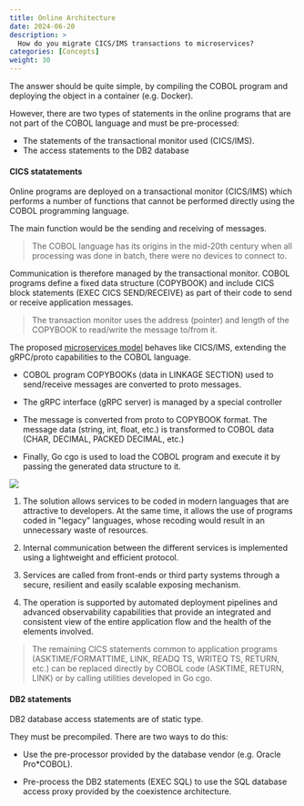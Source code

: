 ```yaml
---
title: Online Architecture
date: 2024-06-20
description: >
  How do you migrate CICS/IMS transactions to microservices?
categories: [Concepts]
weight: 30
---
```


The answer should be quite simple, by compiling the COBOL program and deploying the object in a container (e.g. Docker).

However, there are two types of statements in the online programs that are not part of the COBOL language and must be pre-processed:
* The statements of the transactional monitor used (CICS/IMS).
* The access statements to the DB2 database 


#### CICS statatements

Online programs are deployed on a transactional monitor (CICS/IMS) which performs a number of functions that cannot be performed directly using the COBOL programming language. 

The main function would be the sending and receiving of messages.

> The COBOL language has its origins in the mid-20th century when all processing was done in batch, there were no devices to connect to.

Communication is therefore managed by the transactional monitor. COBOL programs define a fixed data structure (COPYBOOK) and include CICS block statements (EXEC CICS SEND/RECEIVE) as part of their code to send or receive application messages.

> The transaction monitor uses the address (pointer) and length of the COPYBOOK to read/write the message to/from it.


The proposed [microservices model](/docs/4-concepts/hexagonal) behaves like CICS/IMS, extending the gRPC/proto capabilities to the COBOL language.

* COBOL program COPYBOOKs (data in LINKAGE SECTION) used to send/receive messages are converted to proto messages.

* The gRPC interface (gRPC server) is managed by a special controller

* The message is converted from proto to COPYBOOK format. The message data (string, int, float, etc.) is transformed to COBOL data (CHAR, DECIMAL, PACKED DECIMAL, etc.) 

* Finally, Go cgo is used to load the COBOL program and execute it by passing the generated data structure to it. 


![](/img/others/arch-online-v1.0.png)


1. The solution allows services to be coded in modern languages that are attractive to developers. At the same time, it allows the use of programs coded in "legacy" languages, whose recoding would result in an unnecessary waste of resources.

2. Internal communication between the different services is implemented using a lightweight and efficient protocol.

3. Services are called from front-ends or third party systems through a secure, resilient and easily scalable exposing mechanism.

4. The operation is supported by automated deployment pipelines and advanced observability capabilities that provide an integrated and consistent view of the entire application flow and the health of the elements involved.

> The remaining CICS statements common to application programs (ASKTIME/FORMATTIME, LINK, READQ TS, WRITEQ TS, RETURN, etc.) can be replaced directly by COBOL code (ASKTIME, RETURN, LINK) or by calling utilities developed in Go cgo.  


#### DB2 statements

DB2 database access statements are of static type.

They must be precompiled. There are two ways to do this:

* Use the pre-processor provided by the database vendor (e.g. Oracle Pro*COBOL). 

* Pre-process the DB2 statements (EXEC SQL) to use the SQL database access proxy provided by the coexistence architecture.